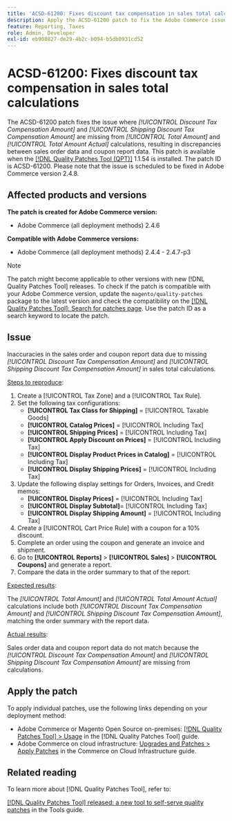 ```yaml
---
title: 'ACSD-61200: Fixes discount tax compensation in sales total calculations'
description: Apply the ACSD-61200 patch to fix the Adobe Commerce issue where *[!UICONTROL Discount Tax Compensation Amount]* and *[!UICONTROL Shipping Discount Tax Compensation Amount]* are missing from sales total calculations, causing discrepancies between sales order data and coupon report data.
feature: Reporting, Taxes
role: Admin, Developer
exl-id: eb908827-de29-4b2c-b094-b5db0931cd52
---
```

# ACSD-61200: Fixes discount tax compensation in sales total calculations

The ACSD-61200 patch fixes the issue where *[!UICONTROL Discount Tax Compensation Amount]* and *[!UICONTROL Shipping Discount Tax Compensation Amount]* are missing from *[!UICONTROL Total Amount]* and *[!UICONTROL Total Amount Actual]* calculations, resulting in discrepancies between sales order data and coupon report data. This patch is available when the [[!DNL Quality Patches Tool (QPT)]](/help/tools/quality-patches-tool/quality-patches-tool-to-self-serve-quality-patches.md) 1.1.54 is installed. The patch ID is ACSD-61200. Please note that the issue is scheduled to be fixed in Adobe Commerce version 2.4.8.

## Affected products and versions

**The patch is created for Adobe Commerce version:**

- Adobe Commerce (all deployment methods) 2.4.6

**Compatible with Adobe Commerce versions:**

- Adobe Commerce (all deployment methods) 2.4.4 - 2.4.7-p3

>[!NOTE]
>
>The patch might become applicable to other versions with new [!DNL Quality Patches Tool] releases. To check if the patch is compatible with your Adobe Commerce version, update the `magento/quality-patches` package to the latest version and check the compatibility on the [[!DNL Quality Patches Tool]: Search for patches page](https://experienceleague.adobe.com/tools/commerce-quality-patches/index.html). Use the patch ID as a search keyword to locate the patch.

## Issue

Inaccuracies in the sales order and coupon report data due to missing *[!UICONTROL Discount Tax Compensation Amount]* and *[!UICONTROL Shipping Discount Tax Compensation Amount]* in sales total calculations.

<u>Steps to reproduce</u>:

1. Create a [!UICONTROL Tax Zone] and a [!UICONTROL Tax Rule].
1. Set the following tax configurations:
    - **[!UICONTROL Tax Class for Shipping]** = [!UICONTROL Taxable Goods]
    - **[!UICONTROL Catalog Prices]** = [!UICONTROL Including Tax]
    - **[!UICONTROL Shipping Prices]** = [!UICONTROL Including Tax]
    - **[!UICONTROL Apply Discount on Prices]** = [!UICONTROL Including Tax]
    - **[!UICONTROL Display Product Prices in Catalog]** = [!UICONTROL Including Tax]
    - **[!UICONTROL Display Shipping Prices]** = [!UICONTROL Including Tax]
1. Update the following display settings for Orders, Invoices, and Credit memos:
    - **[!UICONTROL Display Prices]** = [!UICONTROL Including Tax]
    - **[!UICONTROL Display Subtotal]**= [!UICONTROL Including Tax]
    - **[!UICONTROL Display Shipping Amount]** = [!UICONTROL Including Tax]
1. Create a [!UICONTROL Cart Price Rule] with a coupon for a 10% discount.
1. Complete an order using the coupon and generate an invoice and shipment.
1. Go to **[!UICONTROL Reports]** > **[!UICONTROL Sales]** > **[!UICONTROL Coupons]** and generate a report.
1. Compare the data in the order summary to that of the report.

<u>Expected results</u>:

The *[!UICONTROL Total Amount]* and *[!UICONTROL Total Amount Actual]* calculations include both *[!UICONTROL Discount Tax Compensation Amount]* and *[!UICONTROL Shipping Discount Tax Compensation Amount]*, matching the order summary with the report data.

<u>Actual results</u>:

Sales order data and coupon report data do not match because the *[!UICONTROL Discount Tax Compensation Amount]* and *[!UICONTROL Shipping Discount Tax Compensation Amount]* are missing from calculations.

## Apply the patch

To apply individual patches, use the following links depending on your deployment method:

- Adobe Commerce or Magento Open Source on-premises: [[!DNL Quality Patches Tool] > Usage](/help/tools/quality-patches-tool/usage.md) in the [!DNL Quality Patches Tool] guide.
- Adobe Commerce on cloud infrastructure: [Upgrades and Patches > Apply Patches](https://experienceleague.adobe.com/docs/commerce-cloud-service/user-guide/develop/upgrade/apply-patches.html) in the Commerce on Cloud Infrastructure guide.

## Related reading

To learn more about [!DNL Quality Patches Tool], refer to:

[[!DNL Quality Patches Tool] released: a new tool to self-serve quality patches](https://experienceleague.adobe.com/en/docs/commerce-knowledge-base/kb/announcements/commerce-announcements/magento-quality-patches-released-new-tool-to-self-serve-quality-patches) in the Tools guide.
